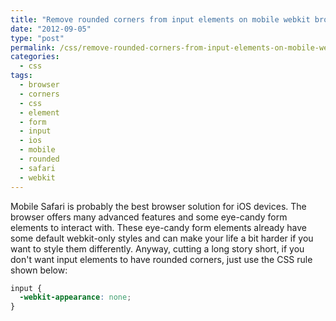 ```yaml
---
title: "Remove rounded corners from input elements on mobile webkit browsers"
date: "2012-09-05"
type: "post"
permalink: /css/remove-rounded-corners-from-input-elements-on-mobile-webkit-browsers/
categories:
  - css
tags:
  - browser
  - corners
  - css
  - element
  - form
  - input
  - ios
  - mobile
  - rounded
  - safari
  - webkit
---
```


Mobile Safari is probably the best browser solution for iOS devices. The browser offers many advanced features and some eye-candy form elements to interact with. These eye-candy form elements already have some default webkit-only styles and can make your life a bit harder if you want to style them differently. Anyway, cutting a long story short, if you don't want input elements to have rounded corners, just use the CSS rule shown below:

```css
input {
  -webkit-appearance: none;
}
```

